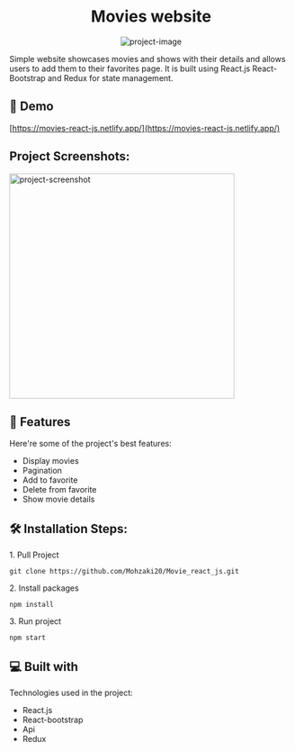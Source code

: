 <h1 align="center" id="title">Movies website</h1>

<p align="center"><img src="https://socialify.git.ci/Mohzaki20/Movie_react_js/image?language=1&amp;name=1&amp;owner=1&amp;theme=Light" alt="project-image"></p>

<p id="description">Simple website showcases movies and shows with their details and allows users to add them to their favorites page. It is built using React.js React-Bootstrap and Redux for state management.</p>

<h2>🚀 Demo</h2>

[https://movies-react-js.netlify.app/](https://movies-react-js.netlify.app/)

<h2>Project Screenshots:</h2>

<img src="https://firebasestorage.googleapis.com/v0/b/employee-app-622d9.appspot.com/o/FireShot%20Capture%20030%20-%20React%20App%20-%20movies-react-js.netlify.app.png?alt=media&amp;token=66d961ba-2ba1-4daf-a273-ca24dfc8fe28" alt="project-screenshot" width="400" height="400/">

  
  
<h2>🧐 Features</h2>

Here're some of the project's best features:

*   Display movies
*   Pagination
*   Add to favorite
*   Delete from favorite
*   Show movie details

<h2>🛠️ Installation Steps:</h2>

<p>1. Pull Project</p>

```
git clone https://github.com/Mohzaki20/Movie_react_js.git
```

<p>2. Install packages</p>

```
npm install
```

<p>3. Run project</p>

```
npm start
```

  
  
<h2>💻 Built with</h2>

Technologies used in the project:

*   React.js
*   React-bootstrap
*   Api
*   Redux
